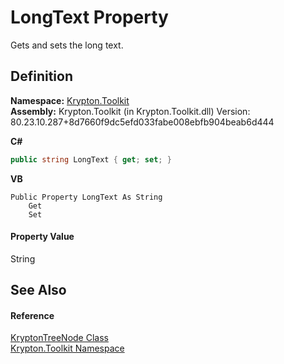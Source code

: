 # LongText Property


Gets and sets the long text.



## Definition
**Namespace:** <a href="79d2eac2-21f4-54ff-7552-b20c33c30600.md">Krypton.Toolkit</a>  
**Assembly:** Krypton.Toolkit (in Krypton.Toolkit.dll) Version: 80.23.10.287+8d7660f9dc5efd033fabe008ebfb904beab6d444

**C#**
``` C#
public string LongText { get; set; }
```
**VB**
``` VB
Public Property LongText As String
	Get
	Set
```



#### Property Value
String

## See Also


#### Reference
<a href="69f51b50-f1e4-c5d5-757e-665c13187ab4.md">KryptonTreeNode Class</a>  
<a href="79d2eac2-21f4-54ff-7552-b20c33c30600.md">Krypton.Toolkit Namespace</a>  
